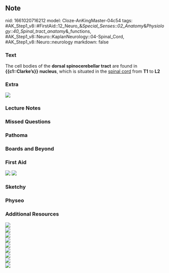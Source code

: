 ## Note
nid: 1661020716212
model: Cloze-AnKingMaster-04c54
tags: #AK_Step1_v8::#FirstAid::12_Neuro_&_Special_Senses::02_Anatomy_&_Physiology::40_Spinal_tract_anatomy_&_functions, #AK_Step1_v8::Neuro::KaplanNeurology::04-Spinal_Cord, #AK_Step1_v8::Neuro::neurology
markdown: false

### Text
<div>
  The cell bodies of the <b>dorsal spinocerebellar tract</b> are
  found in <b>{{c1::Clarke’s}}</b> <b>nucleus</b>, which is
  situated in the <u>spinal cord</u> from <b>T1</b> to <b>L2</b>
</div>

### Extra
<img src="paste-20658792694369.jpg" draggable="false">

### Lecture Notes


### Missed Questions


### Pathoma


### Boards and Beyond


### First Aid
<img src="tmpbRxfRl.png"> <img src="tmp3VxUnT.png">

### Sketchy


### Physeo


### Additional Resources
<div>
  <div><img src="paste-9049496093440.jpg"></div>
  <div><img src="paste-206420423214430.jpg"></div>
  <div>
    <div><img src="paste-199187698287978.jpg"></div>
    <div><img src="paste-204328774141266.jpg"></div>
  </div>
  <div><img src="paste-198865575739552.jpg"></div>
  <div><img src="paste-198990129791118.jpg"></div>
  <div><img src="paste-199041669399018.jpg"></div>
  <div><img src="paste-199101798941064.jpg"></div>
  <div><img src="paste-10715943404462.jpg"></div>
</div>

